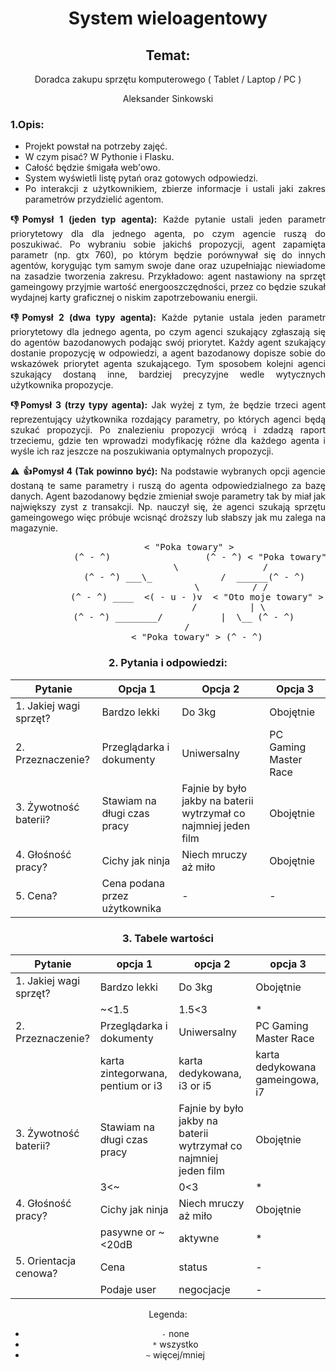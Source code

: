 <div align='center'>

# System wieloagentowy

## Temat:
Doradca zakupu sprzętu komputerowego ( Tablet / Laptop / PC )

Aleksander Sinkowski

<div align="justify">

### 1.Opis:
* Projekt powstał na potrzeby zajęć.
* W czym pisać? W Pythonie i Flasku.
* Całość będzie śmigała web'owo.
* System wyświetli listę pytań oraz gotowych odpowiedzi. 
* Po interakcji z użytkownikiem, zbierze informacje i ustali jaki zakres parametrów przydzielić agentom.

__:-1:Pomysł 1 (jeden typ agenta):__ Każde pytanie ustali jeden parametr priorytetowy dla dla jednego agenta, po czym agencie ruszą do poszukiwać. Po wybraniu sobie jakichś propozycji, agent zapamięta parametr (np. gtx 760), po którym będzie porównywał się do innych agentów, korygując tym samym swoje dane oraz uzupełniając niewiadome na zasadzie tworzenia zakresu. Przykładowo: agent nastawiony na sprzęt gameingowy przyjmie wartość energooszczędności, przez co będzie szukał wydajnej karty graficznej o niskim zapotrzebowaniu energii.

__:-1:Pomysł 2 (dwa typy agenta):__ Każde pytanie ustala jeden parametr priorytetowy dla jednego agenta, po czym agenci szukający zgłaszają się do agentów bazodanowych podając swój priorytet. Każdy agent szukający dostanie propozycję w odpowiedzi, a agent bazodanowy dopisze sobie do wskazówek priorytet agenta szukającego. Tym sposobem kolejni agenci szukający dostaną inne, bardziej precyzyjne wedle wytycznych użytkownika propozycje.

__:-1:Pomysł 3 (trzy typy agenta):__ Jak wyżej z tym, że będzie trzeci agent reprezentujący użytkownika rozdający parametry, po których agenci będą szukać propozycji. Po znalezieniu propozycji wrócą i zdadzą raport trzeciemu, gdzie ten wprowadzi modyfikację różne dla każdego agenta i wyśle ich raz jeszcze na poszukiwania optymalnych propozycji. 

:warning: __:+1:Pomysł 4 (Tak powinno być):__ Na podstawie wybranych opcji agencie dostaną te same parametry i ruszą do agenta odpowiedzialnego za bazę danych. Agent bazodanowy będzie zmieniał swoje parametry tak by miał jak największy zyst z transakcji. Np. nauczył się, że agenci szukają sprzętu gameingowego więc próbuje wcisnąć droższy lub słabszy jak mu zalega na magazynie.

</div>

<pre>
        < "Poka towary" >
            (^ - ^)                  (^ - ^) < "Poka towary" >
                    \                /
          (^ - ^) ___\_             /  ______(^ - ^)
                        \          / /
           (^ - ^) ____  <( - u - )v  < "Oto moje towary" >
                       /          | \
      (^ - ^) ________/           |  \__ (^ - ^)
                                 /                              
           < "Poka towary" > (^ - ^)
</pre>

### 2. Pytania i odpowiedzi:
| Pytanie | Opcja 1 | Opcja 2 | Opcja 3|
| - | - | - | - |
| 1. Jakiej wagi sprzęt? | Bardzo lekki | Do 3kg | Obojętnie |
| 2. Przeznaczenie? | Przeglądarka i dokumenty | Uniwersalny | PC Gaming Master Race |
| 3. Żywotność baterii? | Stawiam na długi czas pracy | Fajnie by było jakby na baterii wytrzymał co najmniej jeden film | Obojętnie |
| 4. Głośność pracy? | Cichy jak ninja | Niech mruczy aż miło | Obojętnie |
| 5. Cena? | Cena podana przez użytkownika | - | - |

### 3. Tabele wartości
| Pytanie | opcja 1 | opcja 2 | opcja 3 |
| - | - | - | - |
| 1. Jakiej wagi sprzęt? | Bardzo lekki | Do 3kg | Obojętnie |
|  | ~<1.5 | 1.5<3 | * |
| 2. Przeznaczenie? | Przeglądarka i dokumenty | Uniwersalny | PC Gaming Master Race |
|  | karta zintegorwana, pentium or i3 | karta dedykowana, i3 or i5 | karta dedykowana gameingowa, i7 |
| 3. Żywotność baterii? | Stawiam na długi czas pracy | Fajnie by było jakby na baterii wytrzymał co najmniej jeden film | Obojętnie |
|  | 3<~ | 0<3 | * |
| 4. Głośność pracy? | Cichy jak ninja | Niech mruczy aż miło | Obojętnie |
|  | pasywne or ~<20dB | aktywne | * |
| 5. Orientacja cenowa? | Cena | status | - |
|  | Podaje user | negocjacje | - |

Legenda:
- `-` none
- `*` wszystko
- `~` więcej/mniej
